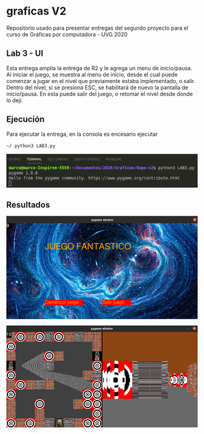 # graficas V2

Repositorio usado para presentar entregas del segundo proyecto para el curso de Gráficas por computadora - UVG 2020

## Lab 3 - UI

Esta entrega amplía la entrega de R2 y le agrega un menu de inicio/pausa. Al iniciar el juego, se muestra al menu de inicio, desde el cual puede comenzar a jugar en el nivel que previamente estaba implementado, o salir.
Dentro del nivel, si se presiona ESC, se habilitará de nuevo la pantalla de inicio/pausa. En esta puede salir del juego, o retomar el nivel desde donde lo dejí.

## Ejecución

Para ejecutar la entrega, en la consola es encesario ejecutar 
```
~/ python3 LAB3.py
```

![Comandos](./Comandos.png "Comandos")

## Resultados

![Resultado](./Menu.png "Menu")

![Resultado](./Nivel.png "Nivel")